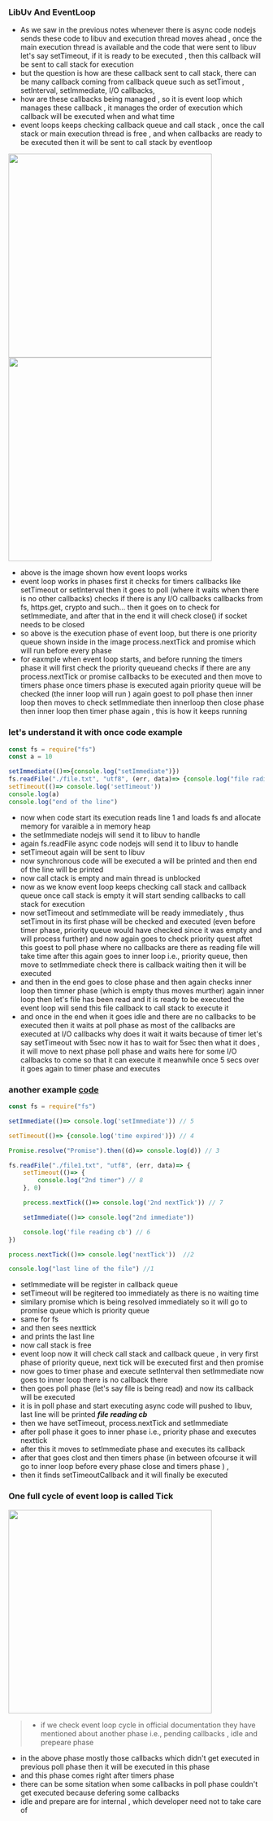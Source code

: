### LibUv And EventLoop
- As we saw in the previous notes whenever there is async code nodejs sends these code to libuv and execution thread moves ahead , once the main execution thread is available and the code that were sent to libuv let's say setTimeout, if it is ready to be executed , then this callback will be sent to call stack for execution
- but the question is how are these callback sent to call stack, there can be many callback coming from callback queue such as setTimout , setInterval, setImmediate, I/O callbacks,
- how are these callbacks being managed , so it is event loop which manages these callback , it manages the order of execution which callback will be executed when and what time
- event loops keeps checking callback queue and call stack , once the call stack or main execution thread is free , and when callbacks are ready to be executed then it will be sent to call stack by eventloop
<img width=400 height=400 src="https://github.com/user-attachments/assets/5d2f0407-c58e-4c5b-9354-bf0836b96f45">

<img width=400 height=400 src="https://github.com/user-attachments/assets/8e349e63-6b98-412f-8913-d9674eeaaea7">

- above is the image shown how event loops works
- event loop works in phases first it checks for timers callbacks like setTimeout or setInterval then it goes to poll (where it waits when there is no other callbacks) checks if there is any I/O callbacks callbacks from fs, https.get, crypto and such... then it goes on to check for setImmediate, and after that in the end it will check close() if socket needs to be closed
- so above is the execution phase of event loop, but there is one priority queue shown inside in the image process.nextTick and promise which will run before every phase
- for eaxmple when event loop starts, and before running the timers phase it will first check the priority queueand checks if there are any process.nextTick or promise callbacks to be executed and then move to timers phase once timers phase is executed again priority queue will be checked (the inner loop will run ) again goest to poll phase then inner loop then moves to check setImmediate then innerloop then close phase then inner loop then timer phase again , this is how it keeps running

### let's understand it with once code example

```js
const fs = require("fs")
const a = 10

setImmediate(()=>{console.log("setImmediate")})
fs.readFile("./file.txt", "utf8", (err, data)=> {console.log("file rading callback")})
setTimeout(()=> console.log('setTimeout'))
console.log(a)
console.log("end of the line")
```

- now when code start its execution reads line 1 and loads fs and allocate memory for varaible a in memory heap
- the setImmediate nodejs will send it to libuv to handle
- again fs.readFile async code nodejs will send it to libuv to handle
- setTimeout again will be sent to libuv
- now synchronous code will be executed a will be printed and then end of the line will be printed
- now call ctack is empty and main thread is unblocked
- now as we know event loop keeps checking call stack and callback queue once call stack is empty it will start sending callbacks to call stack for execution
- now setTimeout and setImmediate will be ready immediately , thus setTimout in its first phase will be checked and executed (even before timer phase, priority queue would have checked since it was empty and will process further) and now again goes to check priority quest aftet this goest to poll phase where no callbacks are there as reading file will take time after this again goes to inner loop i.e., priority queue, then move to setImmediate check there is callback waiting then it will be executed
- and then in the end goes to close phase and then again checks inner loop then timner phase (which is empty thus moves murther) again inner loop then let's file has been read and it is ready to be executed the event loop will send this file callback to call stack to execute it
- and once in the end when it goes idle and there are no callbacks to be executed then it waits at poll phase as most of the callbacks are executed at I/O callbacks why does it wait it waits because of timer let's say setTimeout with 5sec now it has to wait for 5sec then what it does , it will move to next phase poll phase and waits here for some I/O callbacks to come so that it can execute it meanwhile once 5 secs over it goes again to timer phase and executes


### another example [code](https://github.com/Maniabhishek/NodeJS/blob/main/Section1/code/3.async/eventLoopExplained2.js)
```js
const fs = require("fs")

setImmediate(()=> console.log('setImmediate')) // 5

setTimeout(()=> {console.log('time expired')}) // 4

Promise.resolve("Promise").then((d)=> console.log(d)) // 3

fs.readFile("./file1.txt", "utf8", (err, data)=> {
    setTimeout(()=> {
        console.log("2nd timer") // 8
    }, 0)

    process.nextTick(()=> console.log('2nd nextTick')) // 7

    setImmediate(()=> console.log("2nd immediate"))

    console.log('file reading cb') // 6
})

process.nextTick(()=> console.log('nextTick'))  //2

console.log("last line of the file") //1
```
- setImmediate will be register in callback queue
- setTimeout will be regitered too immediately as there is no waiting time
- similary promise which is being resolved immediately so it will go to promise queue which is priority queue
- same for fs
- and then sees nexttick
- and prints the last line
- now call stack is free
- event loop now it will check call stack and callback queue , in very first phase of priority queue, next tick will be executed first and then promise
- now goes to timer phase and execute setInterval then setImmediate now goes to inner loop there is no callback there
- then goes poll phase (let's say file is being read) and now its callback will be executed
- it is in poll phase and start executing async code will pushed to libuv, last line will be printed ***file reading cb***
- then we have setTimeout, process.nextTick and setImmediate
- after poll phase it goes to inner phase i.e., priority phase and executes nexttick
- after this it moves to setImmediate phase and executes its callback
- after that goes clost and then timers phase (in between ofcourse it will go to inner loop before every phase close and timers phase ) ,
- then it finds setTimeoutCallback and it will finally be executed


### One full cycle of event loop is called Tick
<img width=400 height=400 src="https://github.com/user-attachments/assets/d91cbed6-d9cb-4251-8b5b-1cb4e0e0f02b" />

> - if we check event loop cycle in official documentation they have mentioned about another phase i.e., pending callbacks , idle and prepeare phase
- in the above phase mostly those callbacks which didn't get executed in previous poll phase then it will be executed in this phase
- and this phase comes right after timers phase
- there can be some sitation when some callbacks in poll phase couldn't get executed because defering some callbacks
- idle and prepare are for internal , which developer need not to take care of
